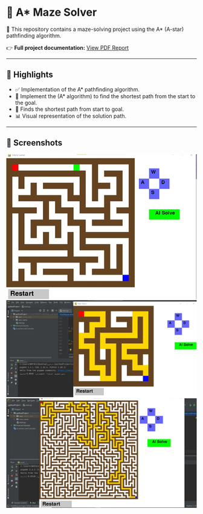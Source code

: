 # 🌟 A* Maze Solver

📄 This repository contains a maze-solving project using the A* (A-star) pathfinding algorithm.

👉 **Full project documentation:** [View PDF Report](Maze-AI-Report.pdf)

---

## 🧠 Highlights

- ✅ Implementation of the A* pathfinding algorithm.
- 🧩  Implement the (A* algorithm) to find the shortest path from the start to the goal.
- 🎯 Finds the shortest path from start to goal.
- 📊 Visual representation of the solution path.

---

## 📸 Screenshots
![Maze Visualization](images/screen1.jpg)
![Maze Visualization]( images/p2p2.jpg)
![Maze Visualization](images/p3p3.jpg)
